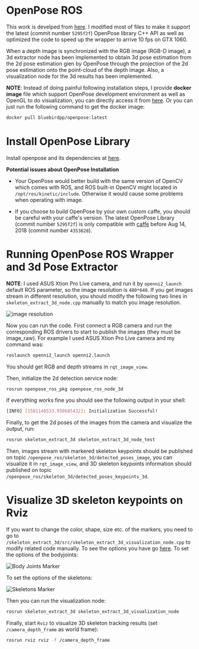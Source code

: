 OpenPose ROS
============

This work is develped from [here](https://github.com/stevenjj/openpose_ros). I modified most of files to make it support the latest (commit number `5295f2f`) OpenPose library C++ API as well as optimized the code to speed up the wrapper to arrive 10 fps on GTX 1060.

When a depth image is synchronized with the RGB image (RGB-D image), a 3d extractor node has been implemented to obtain 3d pose estimation from the 2d pose estimation gien by OpenPose through the projection of the 2d pose estimation onto the point-cloud of the depth image. Also, a visualization node for the 3d results has been implemented.

**NOTE**: Instead of doing painful following installation steps, I provide **docker image** file which support OpenPose development environment as well as OpenGL to do visualization, you can directly access it from [here](https://cloud.docker.com/repository/registry-1.docker.io/bluebirdpp/openpose). Or you can just run the following command to get the docker image:
   ```bash
   docker pull bluebirdpp/openpose:latest
   ```

# Install OpenPose Library
Install openpose and its dependencies at [here](https://github.com/CMU-Perceptual-Computing-Lab/openpose/blob/master/doc/installation.md).
    
**Potential issues about OpenPose Installation**
    
* Your OpenPose would better build with the same version of OpenCV which comes with ROS, and ROS built-in OpenCV might located in `/opt/ros/kinetic/include`. Otherwise it would cause some problems when operating with image.

* If you choose to build OpenPose by your own custom caffe, you should be careful with your caffe's version. The latest OpenPose Library (commit number `5295f2f`) is only compatible with [caffe](https://github.com/BVLC/caffe) before Aug 14, 2018 (commit number `4353628`).

# Running OpenPose ROS Wrapper and 3d Pose Extractor
**NOTE**: I used ASUS Xtion Pro Live camera, and run it by `openni2_launch` default ROS parameter, so the image resolution is `480*640`. If you get images stream in different resolution, you should modify the following two lines in `skeleton_extract_3d_node.cpp` manually to match you image resolution.
    
![image resolution](https://github.com/msr-peng/openpose_ros/blob/master/images/resolution.png)
    
Now you can run the code. First connect a RGB camera and run the corresponding ROS drivers to start to publish the images (they must be image_raw). For example I used ASUS Xtion Pro Live camera and my command was:
    
   ```bash
   roslaunch openni2_launch openni2.launch
   ```
You should get RGB and depth streams in `rqt_image_view`.
    
Then, initialize the 2d detection service node:
    
   ```bash
   rosrun openpose_ros_pkg openpose_ros_node_3d
   ```
If everything works fine you should see the following output in your shell:
    
   ```bash
   [INFO] [1501140533.950685432]: Initialization Successful!
   ```
    
Finally, to get the 2d poses of the images from the camera and visualize the output, run:
   ```bash
   rosrun skeleton_extract_3d skeleton_extract_3d_node_test
   ```
    
Then, images stream with markered skeleton keypoints should be published on topic `/openpose_ros/skeleton_3d/detected_poses_image`, you can visualize it in `rqt_image_view`, and 3D skeleton keypoints information should published on topic `/openpose_ros/skeleton_3d/detected_poses_keypoints_3d`.

# Visualize 3D skeleton keypoints on Rviz
If you want to change the color, shape, size etc. of the markers, you need to go to `/skeleton_extract_3d/src/skeleton_extract_3d_visualization_node.cpp` to modify related code manually. To see the options you have go [here](http://wiki.ros.org/rviz/DisplayTypes/Marker).
To set the options of the bodyjoints:
    
![Body Joints Marker](https://github.com/msr-peng/openpose_ros/blob/master/images/joints_marker.png)
    
To set the options of the skeletons:
    
![Skeletons Marker](https://github.com/msr-peng/openpose_ros/blob/master/images/skeletons_marker.png)
    
Then you can run the visualization node:
   ```bash
   rosrun skeleton_extract_3d skeleton_extract_3d_visualization_node
   ```
   
Finally, start `Rviz` to visualize 3D skeleton tracking results (set `/camera_depth_frame` as world frame):
   ```bash
   rosrun rviz rviz -f /camera_depth_frame
   ```
